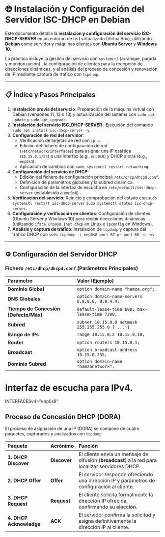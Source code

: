 # 🌐 Instalación y Configuración del Servidor ISC-DHCP en Debian

Este documento detalla la **instalación y configuración del servicio ISC-DHCP-SERVER** en un entorno de red virtualizado (VirtualBox), utilizando **Debian** como servidor y máquinas clientes con **Ubuntu Server** y **Windows 10**.

La práctica incluye la gestión del servicio con `systemctl` (arranque, parada y monitorización) , la configuración de clientes para la recepción de direcciones dinámicas, y el análisis del proceso de concesión y renovación de IP mediante captura de tráfico con `tcpdump`.

***

## 📋 Índice y Pasos Principales

1.  **Instalación previa del servicio**: Preparación de la máquina virtual con Debian (versiones 11, 12 o 13)  y actualización del sistema con `sudo apt update` y `sudo apt upgrade`.
2.  **Instalación del servicio ISC\_DHCP-SERVER** : Ejecución del comando `sudo apt install isc-dhcp-server -y`.
3.  **Configuración de red del servidor**:
    * Verificación de tarjetas de red con `ip a`.
    * Edición del fichero de configuración de red (`/etc/network/interfaces`)  para asignar una IP estática (`10.15.0.1/24`) a una interfaz (e.g., `enp0s8`)  y DHCP a otra (e.g., `enp0s3`).
    * Aplicación de cambios con `sudo systemctl restart networking`.
4.  **Configuración del servicio de DHCP**:
    * Edición del fichero de configuración principal: `/etc/dhcp/dhcpd.conf`.
    * Definición de parámetros globales y la subred dinámica.
    * Configuración de la interfaz de escucha en `/etc/default/isc-dhcp-server` (establecida a `enp0s8`) .
5.  **Verificación del servicio**: Reinicio y comprobación del estado con `sudo systemctl restart isc-dhcp-server` `sudo systemctl status isc-dhcp-server`.
6.  **Configuración y verificación en clientes**: Configuración de clientes (Ubuntu Server y Windows 10) para recibir direcciones dinámicas (utilizando `iface unp0s8 inet dhcp` en Linux e `ipconfig` en Windows).
7.  **Análisis y captura de tráfico**: Instalación de `tcpdump` y captura del tráfico DHCP con `sudo tcpdump -i enp0s8 port 67 or port 68 -n -vv`.

***

## ⚙️ Configuración del Servidor DHCP

### Fichero `/etc/dhcp/dhcpd.conf` (Parámetros Principales)

| Parámetro | Valor (Ejemplo) |
| :--- | :--- |
| **Dominio Global** | `option domain-name "hamza.org";` |
| **DNS Globales** | `option domain-name-servers 8.8.8.8, 8.8.4.4;` |
| **Tiempo de Concesión (Defecto/Máx)** | `default-lease-time 600; max-lease-time 7200;` |
| **Subred** | `subnet 10.15.0.0 netmask 255.255.255.0 { ... }` |
| **Rango de IPs** | `range 10.15.0.2 10.15.0.10;`  |
| **Router** | `option routers 10.15.0.1;` |
| **Broadcast** | `option broadcast-address 10.15.0.255;` |
| **Dominio Subred** | `option domain-name "hamzanetwork";` |

# Interfaz de escucha para IPv4.
INTERFACESv4="enp0s8"

## Proceso de Concesión DHCP (DORA)

El proceso de asignación de una IP (DORA) se compone de cuatro paquetes, capturados y analizados con `tcpdump`:

| Paquete | Acrónimo | Función |
| :--- | :--- | :--- |
| **1. DHCP Discover** | **Discover** | El cliente envía un mensaje de difusión (**broadcast**) a la red para localizar servidores DHCP. |
| **2. DHCP Offer** | **Offer** | El servidor responde ofreciendo una dirección IP y parámetros de configuración al cliente. |
| **3. DHCP Request** | **Request** | El cliente solicita formalmente la dirección IP ofrecida, confirmando su elección. |
| **4. DHCP Acknowledge** | **ACK** | El servidor confirma la solicitud y asigna definitivamente la dirección IP al cliente. |
